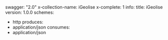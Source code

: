swagger: "2.0"
x-collection-name: iGeolise
x-complete: 1
info:
  title: iGeolise
  version: 1.0.0
schemes:
- http
produces:
- application/json
consumes:
- application/json